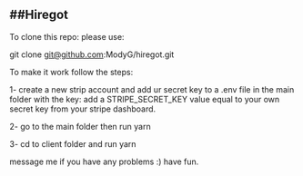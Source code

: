 ##Hiregot
---------

To clone this repo: please use:

git clone git@github.com:ModyG/hiregot.git

To make it work follow the steps:

1- create a new strip account and add ur secret key to a .env file in the main folder with the key: add a STRIPE_SECRET_KEY value equal to your own secret key from your stripe dashboard.

2- go to the main folder then run yarn

3- cd to client folder and run yarn

message me if you have any problems :) have fun.
